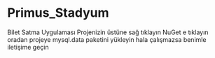 # Primus_Stadyum
Bilet Satma Uygulaması
Projenizin üstüne sağ tıklayın NuGet e tıklayın oradan projeye mysql.data paketini yükleyin hala çalışmazsa benimle iletişime geçin
